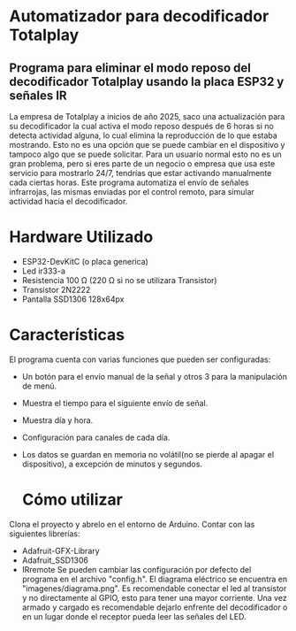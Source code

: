 # Automatizador para decodificador Totalplay

## Programa para eliminar el modo reposo del decodificador Totalplay usando la placa ESP32 y señales IR

La empresa de Totalplay a inicios de año 2025, saco una actualización para su decodificador la cual activa el modo reposo después de 6 horas si no detecta actividad alguna, lo cual elimina la reproducción de lo que estaba mostrando.
Esto no es una opción que se puede cambiar en el dispositivo y tampoco algo que se puede solicitar. Para un usuario normal esto no es un gran problema, pero si eres parte de un negocio o empresa que usa este servicio para mostrarlo 24/7, tendrías que estar activando manualmente cada  ciertas horas.
Este programa automatiza el envío de señales infrarrojas, las mismas enviadas por el control remoto, para simular actividad hacia el decodificador.

# Hardware Utilizado
- ESP32-DevKitC (o placa generica)
- Led ir333-a
- Resistencia 100 Ω (220 Ω si no se utilizara Transistor)
- Transistor 2N2222
- Pantalla SSD1306 128x64px

# Características
El programa cuenta con varias funciones que pueden ser configuradas:
- Un botón para el envío manual de la señal y otros 3 para la manipulación de menú.
- Muestra el tiempo para el siguiente envío de señal.
- Muestra día y hora.
- Configuración para canales de cada día.
- Los datos se guardan en memoria no volátil(no se pierde al apagar el dispositivo), a excepción de minutos y segundos.

  # Cómo utilizar
Clona el proyecto y abrelo en el entorno de Arduino. Contar con las siguientes librerías:
- Adafruit-GFX-Library
- Adafruit_SSD1306
- IRremote
Se pueden cambiar las configuración por defecto del programa en el archivo "config.h".
El diagrama eléctrico se encuentra en "imagenes/diagrama.png". Es recomendable conectar el led al transistor y no directamente al GPIO, esto para tener una mayor corriente. Una vez armado y cargado es recomendable dejarlo enfrente del decodificador o en un lugar donde el receptor pueda leer las señales del LED.
